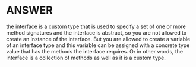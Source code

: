 # ANSWER 

the interface is a custom type that is used to specify a set of one or more method signatures and the interface is abstract, so you are not allowed to create an instance of the interface. But you are allowed to create a variable of an interface type and this variable can be assigned with a concrete type value that has the methods the interface requires. Or in other words, the interface is a collection of methods as well as it is a custom type.